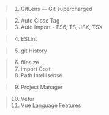 <!-- 代码对比 -->
> 1. GitLens — Git supercharged
<!-- 标签自动闭合 -->
> 2. Auto Close Tag
> 3. Auto Import - ES6, TS, JSX, TSX
<!-- 严格模式校验 -->
> 4. ESLint
<!-- git 提交记录 -->
> 5. git History
<!-- 计算引入文件大小 -->
> 6. filesize
> 7. import Cost
> 8. Path Intellisense
<!-- 管理多个项目进行快速跳转 -->
> 9. Project Manager
<!-- 美化vue文件代码 -->
> 10. Vetur
> 11. Vue Language Features